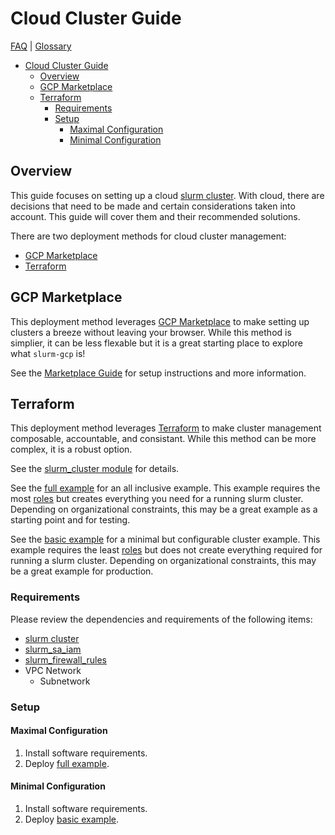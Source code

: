 # Cloud Cluster Guide

[FAQ](./faq.md) | [Glossary](./glossary.md)

<!-- mdformat-toc start --slug=github --no-anchors --maxlevel=6 --minlevel=1 -->

- [Cloud Cluster Guide](#cloud-cluster-guide)
  - [Overview](#overview)
  - [GCP Marketplace](#gcp-marketplace)
  - [Terraform](#terraform)
    - [Requirements](#requirements)
    - [Setup](#setup)
      - [Maximal Configuration](#maximal-configuration)
      - [Minimal Configuration](#minimal-configuration)

<!-- mdformat-toc end -->

## Overview

This guide focuses on setting up a cloud [slurm cluster](./glossary.md#slurm).
With cloud, there are decisions that need to be made and certain considerations taken into account.
This guide will cover them and their recommended solutions.

There are two deployment methods for cloud cluster management:

- [GCP Marketplace](#gcp-marketplace)
- [Terraform](#terraform)

## GCP Marketplace

This deployment method leverages [GCP Marketplace](./glossary.md#gcp-marketplace) to make setting up clusters a breeze without leaving your browser.
While this method is simplier, it can be less flexable but it is a great starting place to explore what `slurm-gcp` is!

See the [Marketplace Guide](./marketplace.md) for setup instructions and more information.

## Terraform

This deployment method leverages [Terraform](./glossary.md#terraform) to make cluster management composable, accountable, and consistant.
While this method can be more complex, it is a robust option.

See the [slurm_cluster module](../terraform/modules/slurm_cluster/README.md) for details.

See the [full example](../terraform/examples/slurm_cluster/cloud/full/README.md) for an all inclusive example.
This example requires the most [roles](./glossary.md#iam-roles) but creates everything you need for a running slurm cluster.
Depending on organizational constraints, this may be a great example as a starting point and for testing.

See the [basic example](../terraform/examples/slurm_cluster/cloud/basic/README.md) for a minimal but configurable cluster example.
This example requires the least [roles](./glossary.md#iam-roles) but does not create everything required for running a slurm cluster.
Depending on organizational constraints, this may be a great example for production.

### Requirements

Please review the dependencies and requirements of the following items:

- [slurm cluster](../terraform/modules/slurm_cluster/README.md)
- [slurm_sa_iam](../terraform/modules/slurm_sa_iam/README.md)
- [slurm_firewall_rules](../terraform/modules/slurm_firewall_rules/README.md)
- VPC Network
  - Subnetwork

### Setup

#### Maximal Configuration

1. Install software requirements.
1. Deploy [full example](../terraform/examples/slurm_cluster/cloud/full/README.md).

#### Minimal Configuration

1. Install software requirements.
1. Deploy [basic example](../terraform/examples/slurm_cluster/cloud/basic/README.md).
